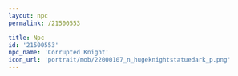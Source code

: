 ```yaml
---
layout: npc
permalink: /21500553

title: Npc
id: '21500553'
npc_name: 'Corrupted Knight'
icon_url: 'portrait/mob/22000107_n_hugeknightstatuedark_p.png'
---
```

